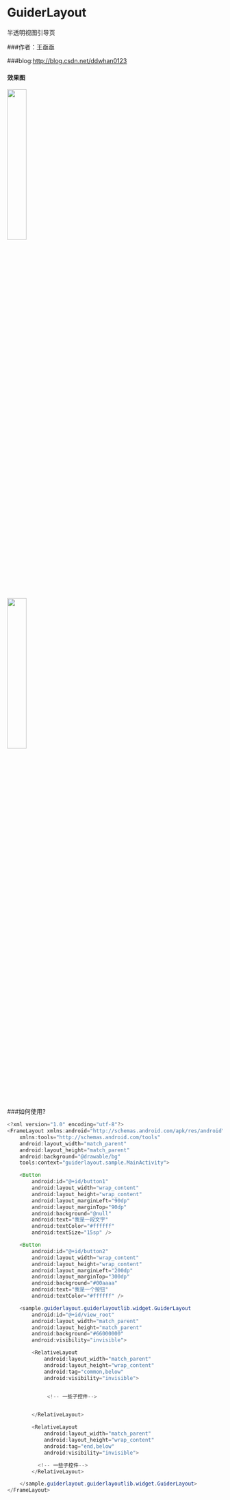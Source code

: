 # GuiderLayout

半透明视图引导页<br>

###作者：王亟亟

###blog:http://blog.csdn.net/ddwhan0123

#### 效果图
<img src="https://github.com/ddwhan0123/GuiderLayout/blob/master/Screen/one.png?raw=true" width="30%"/><br>
<br>
<img src="https://github.com/ddwhan0123/GuiderLayout/blob/master/Screen/two.png?raw=true" width="30%"/><br>
<br>
###如何使用?
```Java
<?xml version="1.0" encoding="utf-8"?>
<FrameLayout xmlns:android="http://schemas.android.com/apk/res/android"
    xmlns:tools="http://schemas.android.com/tools"
    android:layout_width="match_parent"
    android:layout_height="match_parent"
    android:background="@drawable/bg"
    tools:context="guiderlayout.sample.MainActivity">

    <Button
        android:id="@+id/button1"
        android:layout_width="wrap_content"
        android:layout_height="wrap_content"
        android:layout_marginLeft="90dp"
        android:layout_marginTop="90dp"
        android:background="@null"
        android:text="我是一段文字"
        android:textColor="#ffffff"
        android:textSize="15sp" />

    <Button
        android:id="@+id/button2"
        android:layout_width="wrap_content"
        android:layout_height="wrap_content"
        android:layout_marginLeft="200dp"
        android:layout_marginTop="300dp"
        android:background="#00aaaa"
        android:text="我是一个按钮"
        android:textColor="#ffffff" />

    <sample.guiderlayout.guiderlayoutlib.widget.GuiderLayout
        android:id="@+id/view_root"
        android:layout_width="match_parent"
        android:layout_height="match_parent"
        android:background="#66000000"
        android:visibility="invisible">

        <RelativeLayout
            android:layout_width="match_parent"
            android:layout_height="wrap_content"
            android:tag="common,below"
            android:visibility="invisible">


             <!-- 一些子控件-->


        </RelativeLayout>

        <RelativeLayout
            android:layout_width="match_parent"
            android:layout_height="wrap_content"
            android:tag="end,below"
            android:visibility="invisible">

          <!-- 一些子控件-->
        </RelativeLayout>

    </sample.guiderlayout.guiderlayoutlib.widget.GuiderLayout>
</FrameLayout>

```
